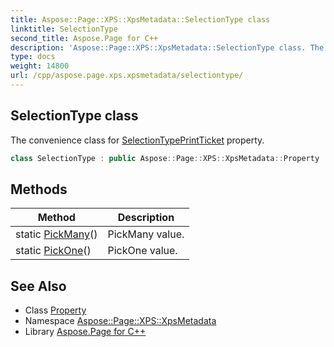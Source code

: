 ```yaml
---
title: Aspose::Page::XPS::XpsMetadata::SelectionType class
linktitle: SelectionType
second_title: Aspose.Page for C++
description: 'Aspose::Page::XPS::XpsMetadata::SelectionType class. The convenience class for SelectionTypePrintTicket property in C++.'
type: docs
weight: 14800
url: /cpp/aspose.page.xps.xpsmetadata/selectiontype/
---
```

## SelectionType class


The convenience class for [SelectionType](./)[PrintTicket](../printticket/) property.

```cpp
class SelectionType : public Aspose::Page::XPS::XpsMetadata::Property
```

## Methods

| Method | Description |
| --- | --- |
| static [PickMany](./pickmany/)() | PickMany value. |
| static [PickOne](./pickone/)() | PickOne value. |
## See Also

* Class [Property](../property/)
* Namespace [Aspose::Page::XPS::XpsMetadata](../)
* Library [Aspose.Page for C++](../../)
